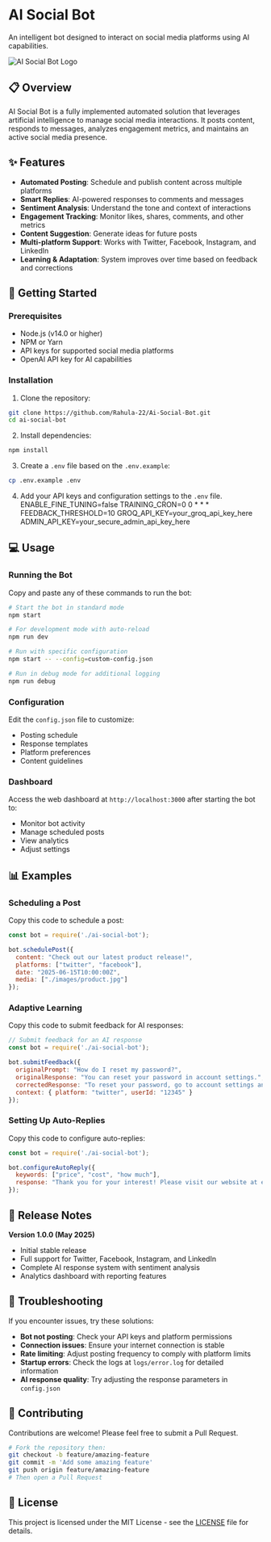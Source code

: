 # AI Social Bot

An intelligent bot designed to interact on social media platforms using AI capabilities.

![AI Social Bot Logo](assets/logo.png)

## 📋 Overview

AI Social Bot is a fully implemented automated solution that leverages artificial intelligence to manage social media interactions. It posts content, responds to messages, analyzes engagement metrics, and maintains an active social media presence.

## ✨ Features

- **Automated Posting**: Schedule and publish content across multiple platforms
- **Smart Replies**: AI-powered responses to comments and messages
- **Sentiment Analysis**: Understand the tone and context of interactions
- **Engagement Tracking**: Monitor likes, shares, comments, and other metrics
- **Content Suggestion**: Generate ideas for future posts
- **Multi-platform Support**: Works with Twitter, Facebook, Instagram, and LinkedIn
- **Learning & Adaptation**: System improves over time based on feedback and corrections

## 🚀 Getting Started

### Prerequisites

- Node.js (v14.0 or higher)
- NPM or Yarn
- API keys for supported social media platforms
- OpenAI API key for AI capabilities

### Installation

1. Clone the repository:
```bash
git clone https://github.com/Rahula-22/Ai-Social-Bot.git
cd ai-social-bot
```

2. Install dependencies:
```bash
npm install
```
   
3. Create a `.env` file based on the `.env.example`:
```bash
cp .env.example .env
```

4. Add your API keys and configuration settings to the `.env` file.
   ENABLE_FINE_TUNING=false
   TRAINING_CRON=0 0 * * *
   FEEDBACK_THRESHOLD=10
   GROQ_API_KEY=your_groq_api_key_here
   ADMIN_API_KEY=your_secure_admin_api_key_here

## 💻 Usage

### Running the Bot

Copy and paste any of these commands to run the bot:

```bash
# Start the bot in standard mode
npm start

# For development mode with auto-reload
npm run dev

# Run with specific configuration
npm start -- --config=custom-config.json

# Run in debug mode for additional logging
npm run debug
```

### Configuration

Edit the `config.json` file to customize:

- Posting schedule
- Response templates
- Platform preferences
- Content guidelines

### Dashboard

Access the web dashboard at `http://localhost:3000` after starting the bot to:

- Monitor bot activity
- Manage scheduled posts
- View analytics
- Adjust settings

## 📊 Examples

### Scheduling a Post

Copy this code to schedule a post:

```javascript
const bot = require('./ai-social-bot');

bot.schedulePost({
  content: "Check out our latest product release!",
  platforms: ["twitter", "facebook"],
  date: "2025-06-15T10:00:00Z",
  media: ["./images/product.jpg"]
});
```

### Adaptive Learning

Copy this code to submit feedback for AI responses:

```javascript
// Submit feedback for an AI response
const bot = require('./ai-social-bot');

bot.submitFeedback({
  originalPrompt: "How do I reset my password?",
  originalResponse: "You can reset your password in account settings.",
  correctedResponse: "To reset your password, go to account settings and click on 'Security'. Then select 'Reset Password' and follow the instructions sent to your email.",
  context: { platform: "twitter", userId: "12345" }
});
```

### Setting Up Auto-Replies

Copy this code to configure auto-replies:

```javascript
const bot = require('./ai-social-bot');

bot.configureAutoReply({
  keywords: ["price", "cost", "how much"],
  response: "Thank you for your interest! Please visit our website at example.com/pricing for detailed pricing information."
});
```

## 🚀 Release Notes

**Version 1.0.0 (May 2025)**
- Initial stable release
- Full support for Twitter, Facebook, Instagram, and LinkedIn
- Complete AI response system with sentiment analysis
- Analytics dashboard with reporting features

## 🔧 Troubleshooting

If you encounter issues, try these solutions:

- **Bot not posting**: Check your API keys and platform permissions
- **Connection issues**: Ensure your internet connection is stable
- **Rate limiting**: Adjust posting frequency to comply with platform limits
- **Startup errors**: Check the logs at `logs/error.log` for detailed information
- **AI response quality**: Try adjusting the response parameters in `config.json`

## 🤝 Contributing

Contributions are welcome! Please feel free to submit a Pull Request.

```bash
# Fork the repository then:
git checkout -b feature/amazing-feature
git commit -m 'Add some amazing feature'
git push origin feature/amazing-feature
# Then open a Pull Request
```

## 📄 License

This project is licensed under the MIT License - see the [LICENSE](LICENSE) file for details.
